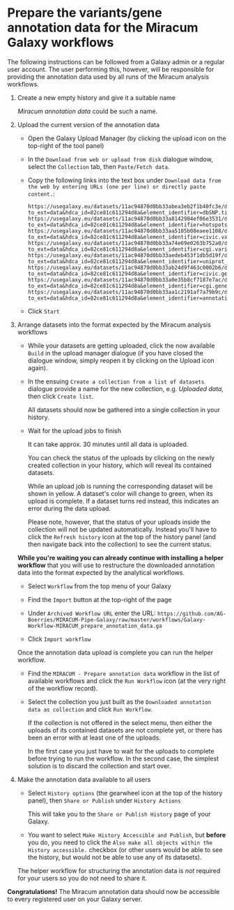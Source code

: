 Prepare the variants/gene annotation data for the Miracum Galaxy workflows
==========================================================================

The following instructions can be followed from a Galaxy admin or a regular
user account. The user performing this, however, will be responsible for
providing the annotation data used by all runs of the Miracum analysis
workflows.

1. Create a new empty history and give it a suitable name

   *Miracum annotation data* could be such a name.

2. Upload the current version of the annotation data

   - Open the Galaxy Upload Manager (by clicking the upload icon on the
     top-right of the tool panel)

   - In the ``Download from web or upload from disk`` dialogue window,
     select the ``Collection`` tab, then ``Paste/Fetch data``.

   - Copy the following links into the text box under
     ``Download data from the web by entering URLs (one per line) or directly paste content.``:

     ```
     https://usegalaxy.eu/datasets/11ac94870d0bb33abea3eb2f1b40fc3e/display?to_ext=data&hdca_id=82ce81c611294d8a&element_identifier=dbSNP.tidy
     https://usegalaxy.eu/datasets/11ac94870d0bb33a8142984ef06e3531/display?to_ext=data&hdca_id=82ce81c611294d8a&element_identifier=hotspots.data
     https://usegalaxy.eu/datasets/11ac94870d0bb33aa5105b08eaee1108/display?to_ext=data&hdca_id=82ce81c611294d8a&element_identifier=civic.variants
     https://usegalaxy.eu/datasets/11ac94870d0bb33a74e69e0263b752a0/display?to_ext=data&hdca_id=82ce81c611294d8a&element_identifier=cgi.variants
     https://usegalaxy.eu/datasets/11ac94870d0bb33aedeb453f1db5d19f/display?to_ext=data&hdca_id=82ce81c611294d8a&element_identifier=uniprot_cancer.genes
     https://usegalaxy.eu/datasets/11ac94870d0bb33ab24d9f463c0002b6/display?to_ext=data&hdca_id=82ce81c611294d8a&element_identifier=civic.genes
     https://usegalaxy.eu/datasets/11ac94870d0bb33a0e35b8cf7187e7ac/display?to_ext=data&hdca_id=82ce81c611294d8a&element_identifier=cgi.genes
     https://usegalaxy.eu/datasets/11ac94870d0bb33aa1c2191af7a79b9c/display?to_ext=data&hdca_id=82ce81c611294d8a&element_identifier=annotation.metadata
     ```

   - Click ``Start``

2. Arrange datasets into the format expected by the Miracum analysis workflows

   - While your datasets are getting uploaded, click the now available
     ``Build`` in the upload manager dialogue (if you have closed the dialogue
     window, simply reopen it by clicking on the Upload icon again).

   - In the ensuing ``Create a collection from a list of datasets`` dialogue
     provide a name for the new collection, e.g. *Uploaded data*, then click
     ``Create list``.

     All datasets should now be gathered into a single collection in your
     history.

   - Wait for the upload jobs to finish

     It can take approx. 30 minutes until all data is uploaded.

     You can check the status of the uploads by clicking on the newly created
     collection in your history, which will reveal its contained datasets.

     While an upload job is running the corresponding dataset will be shown in
     yellow. A dataset's color will change to green, when its upload is
     complete. If a dataset turns red instead, this indicates an error during
     the data upload.

     Please note, however, that the status of your uploads inside the
     collection will not be updated automatically. Instead you'll have to click
     the ``Refresh history`` icon at the top of the history panel (and then
     navigate back into the collection) to see the current status.

   **While you're waiting you can already continue with installing a helper
   workflow** that you will use to restructure the downloaded annotation data
   into the format expected by the analytical workflows.

   - Select ``Workflow`` from the top menu of your Galaxy

   - Find the ``Import`` button at the top-right of the page

   - Under ``Archived Workflow URL`` enter the URL:
     ``https://github.com/AG-Boerries/MIRACUM-Pipe-Galaxy/raw/master/workflows/Galaxy-Workflow-MIRACUM_prepare_annotation_data.ga``

   - Click ``Import workflow``

   Once the annotation data upload is complete you can run the helper workflow.

   - Find the ``MIRACUM - Prepare annotation data`` workflow in the list of
     available workflows and click the ``Run Workflow`` icon (at the very right
     of the workflow record).

   - Select the collection you just built as the
     ``Downloaded annotation data as collection`` and click ``Run Workflow``.

     If the collection is not offered in the select menu, then either the
     uploads of its contained datasets are not complete yet, or there has been
     an error with at least one of the uploads.

     In the first case you just have to wait for the uploads to complete before
     trying to run the workflow. In the second case, the simplest solution is
     to discard the collection and start over.

3. Make the annotation data available to all users

   - Select ``History options`` (the gearwheel icon at the top of the history
     panel), then ``Share or Publish`` under ``History Actions``
     
     This will take you to the ``Share or Publish History`` page of your Galaxy.

   - You want to select ``Make History Accessible and Publish``, but **before**
     you do, you need to click the
     ``Also make all objects within the History accessible.`` checkbox (or
     other users would be able to see the history, but would not be able to use
     any of its datasets).

   The helper workflow for structuring the annotation data is *not* required
   for your users so you do not need to share it.

**Congratulations!**
The Miracum annotation data should now be accessible to every registered user
on your Galaxy server.
